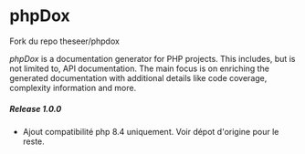 phpDox
======

Fork du repo theseer/phpdox

*phpDox* is a documentation generator for PHP projects.
This includes, but is not limited to, API documentation. The main focus is on enriching
the generated documentation with additional details like code coverage, complexity information
and more.

##### Release 1.0.0
- Ajout compatibilité php 8.4 uniquement. Voir dépot d'origine pour le reste.
